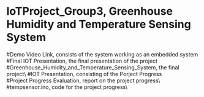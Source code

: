 # IoTProject_Group3, Greenhouse Humidity and Temperature Sensing System 

#Demo Video Link, consists of the system working as an embedded system\
#Final IOT Presentation, the final presentation of the project\
#Greenhouse_Humidity_and_Temperature_Sensing_System, the final project\ 
#IOT Presentation, consisting of the Porject Progress\
#Project Progress Evaluation, report on the project progress\ 
#tempsensor.ino, code for the project progress\ 

